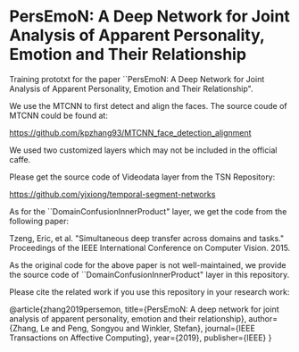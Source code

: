# PersEmoN: A Deep Network for Joint Analysis of Apparent Personality, Emotion and Their Relationship
Training prototxt for the paper ``PersEmoN: A Deep Network for Joint Analysis of Apparent Personality, Emotion and Their Relationship".

We use the MTCNN to first detect and align the faces. The source coude of MTCNN could be found at:

https://github.com/kpzhang93/MTCNN_face_detection_alignment

We used two customized layers which may not be included in the official caffe.

Please get the source code of Videodata layer from the TSN Repository:

https://github.com/yjxiong/temporal-segment-networks



As for the ``DomainConfusionInnerProduct" layer, we get the code from the following paper:

Tzeng, Eric, et al. "Simultaneous deep transfer across domains and tasks." Proceedings of the IEEE International Conference on Computer Vision. 2015.

As the original code for the above paper is not well-maintained, we provide the source code of ``DomainConfusionInnerProduct" layer in this repository.

Please cite the related work if you use this repository in your research work:

@article{zhang2019persemon,
  title={PersEmoN: A deep network for joint analysis of apparent personality, emotion and their relationship},
  author={Zhang, Le and Peng, Songyou and Winkler, Stefan},
  journal={IEEE Transactions on Affective Computing},
  year={2019},
  publisher={IEEE}
}



